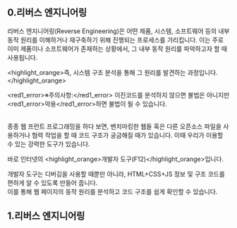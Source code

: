 <!-- ---
layout: post
title:  "Web Front 개발자 도구를 이용하여 스타일 분석하고 사용하기"
date:   2023-01-14 17:59:05 +0900
image: https://github.com/kj1241/kj1241.github.io/assets/22047442/2e8397ce-1a69-4189-be7b-cf513e6b903a
toc: true
categories: []
tags: [HTML, CSS, Web Front, 리버스 엔지니어링]
addsence: ture
---
 -->


<h2><green1_h2> 0.리버스 엔지니어링 </green1_h2></h2>
리버스 엔지니어링(Reverse Engineering)은 어떤 제품, 시스템, 소프트웨어 등의 내부 동작 원리를 이해하거나 재구축하기 위해 진행되는 프로세스를 가리킵니다.  
이는 주로 이미 제품이나 소프트웨어가 존재하는 상황에서, 그 내부 동작 원리를 파악하고자 할 때 사용됩니다.  
   
<highlight_orange>즉, 시스템 구조 분석을 통해 그 원리를 발견하는 과정입니다.</highlight_orange>
  
<span><red1_error>※주의사항:</red1_error> 이진코드를 분석하지 않으면 불법은 아니지만 <red1_error>악용</red1_error>하면 불법이 될 수 있습니다.</span>

<br>
종종 웹 프런트 프로그래밍을 하다 보면, 벤치마킹한 웹들 혹은 다른 오픈소스 파일을 사용하거나 협력 작업을 할 때  코드 구조가 궁금해질 때가 있습니다.  
이때 우리가 이용할 수 있는 강력한 도구가 있습니다.
  
바로 인터넷의 <highlight_orange>개발자 도구(F12)</highlight_orange>입니다.
  
개발자 도구는 디버깅을 사용할 때뿐만 아니라, HTML+CSS+JS 정보 및 구조 코드를 편하게 알 수 있도록 만들어 줍니다.  
이를 통해 웹 페이지의 동작 원리를 분석하고 코드 구조를 쉽게 확인할 수 있습니다.  


<h2><green1_h2> 1.리버스 엔지니어링 </green1_h2></h2>

